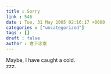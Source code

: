 ```yaml
---
title : Sorry
link : 546
date : Tue, 31 May 2005 02:16:17 +0000
categories : ["uncategorized"]
tags : []
draft : false
author : 倉下忠憲
---
```


Maybe, I have caught a cold. <BR>zzz.<br><br>
